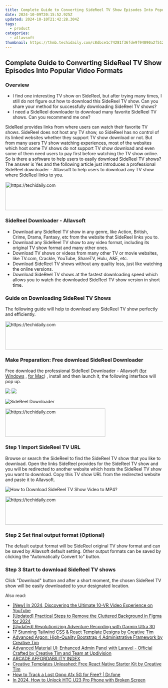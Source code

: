 ```yaml
---
title: Complete Guide to Converting SideReel TV Show Episodes Into Popular Video Formats
date: 2024-10-09T20:15:52.925Z
updated: 2024-10-10T21:42:28.304Z
tags:
  - product
categories:
  - allavsoft
thumbnail: https://thmb.techidaily.com/c8dbce1c74281f36fde9f94890a2f512f0b16b0264654fcab69e442c169f2b6b.jpg
---
```


## Complete Guide to Converting SideReel TV Show Episodes Into Popular Video Formats

### Overview

* I find one interesting TV show on SideReel, but after trying many times, I still do not figure out how to download this SideReel TV show. Can you share your method for successfully downloading SideReel TV shows?
* I need a SideReel downloader to download many favorite SideReel TV shows. Can you recommend me one?

SideReel provides links from where users can watch their favorite TV shows. SideReel does not host any TV show, so SideReel has no control of its linked websites whether they support TV show download or not. But from many users TV show watching experiences, most of the websites which host some TV shows do not support TV show download and even some of them need users to pay first before watching the TV show online. So is there a software to help users to easily download SideReel TV shows? The answer is Yes and the following article just introduces a professional SideReel downloader - Allavsoft to help users to download any TV show where SideReel links to you.

<!-- affiliate ads begin -->
<a href="https://appsumo.8odi.net/c/5597632/2082538/7443" target="_top" id="2082538">
  <img src="//a.impactradius-go.com/display-ad/7443-2082538" border="0" alt="https://techidaily.com" width="728" height="90"/>
</a>
<img height="0" width="0" src="https://appsumo.8odi.net/i/5597632/2082538/7443" style="position:absolute;visibility:hidden;" border="0" />
<!-- affiliate ads end -->

### SideReel Downloader - Allavsoft

* Download any SideReel TV show in any genre, like Action, British, Crime, Drama, Fantasy, etc from the website that SideReel links you to.
* Download any SideReel TV show to any video format, including its original TV show format and many other ones.
* Download TV shows or videos from many other TV or movie websites, like TV.com, Crackle, YouTube, ShareTV, Hulu, A&E, etc.
* Download SideReel TV shows without any quality loss, just like watching the online versions.
* Download SideReel TV shows at the fastest downloading speed which allows you to watch the downloaded SideReel TV show version in short time.

### Guide on Downloading SideReel TV Shows

The following guide will help to download any SideReel TV show perfectly and efficiently.

<!-- affiliate ads begin -->
<a href="https://appsumo.8odi.net/c/5597632/2049369/7443" target="_top" id="2049369">
  <img src="//a.impactradius-go.com/display-ad/7443-2049369" border="0" alt="https://techidaily.com" width="728" height="90"/>
</a>
<img height="0" width="0" src="https://appsumo.8odi.net/i/5597632/2049369/7443" style="position:absolute;visibility:hidden;" border="0" />
<!-- affiliate ads end -->

### Make Preparation: Free download SideReel Downloader

Free download the professional SideReel Downloader - Allavsoft ([for Windows](https://tools.techidaily.com/allavsoft/products/) , [for Mac](https://tools.techidaily.com/allavsoft/products/)) , install and then launch it, the following interface will pop up.

[![](https://www.allavsoft.com/how-to/../images/how-to/free-download-win.jpg)](https://tools.techidaily.com/allavsoft/products/) [![](https://www.allavsoft.com/how-to/../images/how-to/free-download-mac.jpg)](https://tools.techidaily.com/allavsoft/products/)

![SideReel Downloader](https://www.allavsoft.com/how-to/../images/allavsoft/screen-shot-600.jpg)

<!-- affiliate ads begin -->
<a href="https://wigfever.sjv.io/c/5597632/2014857/22899" target="_top" id="2014857">
  <img src="//a.impactradius-go.com/display-ad/22899-2014857" border="0" alt="https://techidaily.com" width="320" height="90"/>
</a>
<img height="0" width="0" src="https://wigfever.sjv.io/i/5597632/2014857/22899" style="position:absolute;visibility:hidden;" border="0" />
<!-- affiliate ads end -->

### Step 1 Import SideReel TV URL

Browse or search the SideReel to find the SideReel TV show that you like to download. Open the links SideReel provides for the SideReel TV show and you will be redirected to another website which hosts the SideReel TV show you want to download. Copy this TV show URL from the redirected website and paste it to Allavsoft.

![How to Download SideReel TV Show Video to MP4?](https://www.allavsoft.com/how-to/../images/how-to/download-rtmp-video/download-rtmp-video.jpg)

<!-- affiliate ads begin -->
<a href="https://unicoeye.pxf.io/c/5597632/2134490/18498" target="_top" id="2134490">
  <img src="//a.impactradius-go.com/display-ad/18498-2134490" border="0" alt="https://techidaily.com" width="728" height="90"/>
</a>
<img height="0" width="0" src="https://unicoeye.pxf.io/i/5597632/2134490/18498" style="position:absolute;visibility:hidden;" border="0" />
<!-- affiliate ads end -->

### Step 2 Set final output format (Optional)

The default output format will be SideReel original TV show format and can be saved by Allavsoft default setting. Other output formats can be saved by clicking the "Automatically Convert to" button.

### Step 3 Start to download SideReel TV shows

Click "Download" button and after a short moment, the chosen SideReel TV show will be easily downloaded to your designated location.

<ins class="adsbygoogle"
     style="display:block"
     data-ad-format="autorelaxed"
     data-ad-client="ca-pub-7571918770474297"
     data-ad-slot="1223367746"></ins>

<ins class="adsbygoogle"
     style="display:block"
     data-ad-client="ca-pub-7571918770474297"
     data-ad-slot="8358498916"
     data-ad-format="auto"
     data-full-width-responsive="true"></ins>

<span class="atpl-alsoreadstyle">Also read:</span>
<div><ul>
<li><a href="https://facebook-video-share.techidaily.com/new-in-2024-discovering-the-ultimate-10-vr-video-experience-on-youtube/"><u>[New] In 2024, Discovering the Ultimate 10-VR Video Experience on YouTube</u></a></li>
<li><a href="https://vp-tips.techidaily.com/updated-practical-steps-to-remove-the-cluttered-background-in-figma-for-2024/"><u>[Updated] Practical Steps to Remove the Cluttered Background in Figma for 2024</u></a></li>
<li><a href="https://extra-support.techidaily.com/updated-revolutionizing-adventure-recording-with-garmin-ultra-30/"><u>[Updated] Revolutionizing Adventure Recording with Garmin Ultra 30</u></a></li>
<li><a href="https://discover-comparisons.techidaily.com/17-stunning-tailwind-css-and-react-template-designs-by-creative-tim/"><u>17 Stunning Tailwind CSS & React Template Designs by Creative Tim</u></a></li>
<li><a href="https://discover-comparisons.techidaily.com/advanced-argon-high-quality-bootstrap-4-administrative-framework-by-creative-tim/"><u>Advanced Argon: High-Quality Bootstrap 4 Administrative Framework by Creative Tim</u></a></li>
<li><a href="https://discover-comparisons.techidaily.com/advanced-material-ui-enhanced-admin-panel-with-laravel-official-crafted-by-creative-tim-and-team-at-updivision/"><u>Advanced Material UI: Enhanced Admin Panel with Laravel - Official Crafted by Creative Tim and Team at Updivision</u></a></li>
<li><a href="https://vp-tips.techidaily.com/arcade-affordability-index/"><u>ARCADE AFFORDABILITY INDEX</u></a></li>
<li><a href="https://discover-comparisons.techidaily.com/creative-templates-unleashed-free-react-native-starter-kit-by-creative-tim/"><u>Creative Templates Unleashed: Free React Native Starter Kit by Creative Tim</u></a></li>
<li><a href="https://android-location-track.techidaily.com/how-to-track-a-lost-oppo-a1x-5g-for-free-drfone-by-drfone-virtual-android/"><u>How to Track a Lost Oppo A1x 5G for Free? | Dr.fone</u></a></li>
<li><a href="https://android-unlock.techidaily.com/in-2024-how-to-unlock-htc-u23-pro-phone-with-broken-screen-by-drfone-android/"><u>In 2024, How to Unlock HTC U23 Pro Phone with Broken Screen</u></a></li>
</ul></div>

